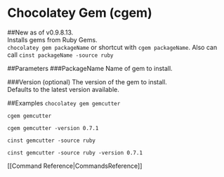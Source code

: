 # Chocolatey Gem (cgem)
##New as of v0.9.8.13.  
Installs gems from Ruby Gems.  
`chocolatey gem packageName` or shortcut with 
`cgem packageName`. Also can call `cinst packageName -source ruby` 
  
##Parameters
###PackageName
Name of gem to install.  
  
###Version (optional)
The version of the gem to install.  
Defaults to the latest version available.  

##Examples
`chocolatey gem gemcutter`  
  
`cgem gemcutter`  
  
`cgem gemcutter -version 0.7.1`  
  
`cinst gemcutter -source ruby`  
  
`cinst gemcutter -source ruby -version 0.7.1`  
  
[[Command Reference|CommandsReference]]